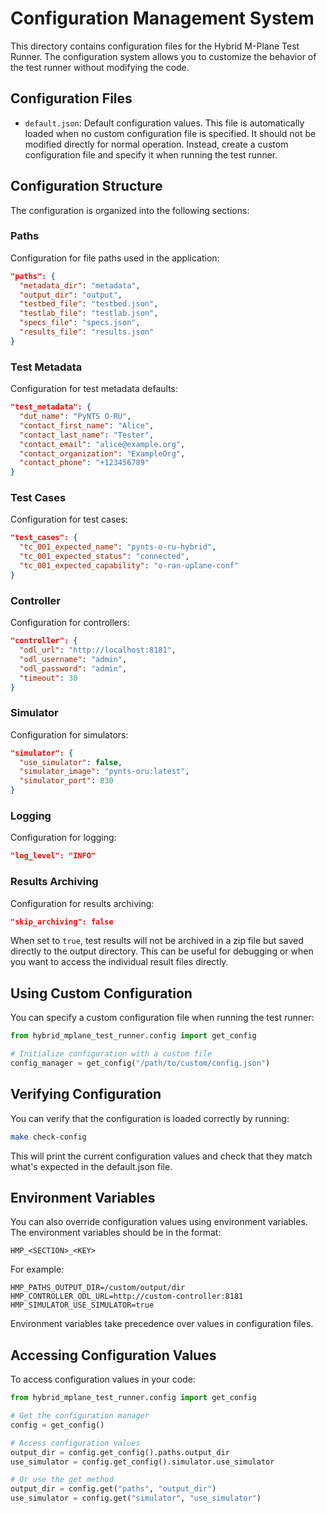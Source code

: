 # Configuration Management System

This directory contains configuration files for the Hybrid M-Plane Test Runner. The configuration system allows you to customize the behavior of the test runner without modifying the code.

## Configuration Files

- `default.json`: Default configuration values. This file is automatically loaded when no custom configuration file is specified. It should not be modified directly for normal operation. Instead, create a custom configuration file and specify it when running the test runner.

## Configuration Structure

The configuration is organized into the following sections:

### Paths

Configuration for file paths used in the application:

```json
"paths": {
  "metadata_dir": "metadata",
  "output_dir": "output",
  "testbed_file": "testbed.json",
  "testlab_file": "testlab.json",
  "specs_file": "specs.json",
  "results_file": "results.json"
}
```

### Test Metadata

Configuration for test metadata defaults:

```json
"test_metadata": {
  "dut_name": "PyNTS O-RU",
  "contact_first_name": "Alice",
  "contact_last_name": "Tester",
  "contact_email": "alice@example.org",
  "contact_organization": "ExampleOrg",
  "contact_phone": "+123456789"
}
```

### Test Cases

Configuration for test cases:

```json
"test_cases": {
  "tc_001_expected_name": "pynts-o-ru-hybrid",
  "tc_001_expected_status": "connected",
  "tc_001_expected_capability": "o-ran-uplane-conf"
}
```

### Controller

Configuration for controllers:

```json
"controller": {
  "odl_url": "http://localhost:8181",
  "odl_username": "admin",
  "odl_password": "admin",
  "timeout": 30
}
```

### Simulator

Configuration for simulators:

```json
"simulator": {
  "use_simulator": false,
  "simulator_image": "pynts-oru:latest",
  "simulator_port": 830
}
```

### Logging

Configuration for logging:

```json
"log_level": "INFO"
```

### Results Archiving

Configuration for results archiving:

```json
"skip_archiving": false
```

When set to `true`, test results will not be archived in a zip file but saved directly to the output directory. This can be useful for debugging or when you want to access the individual result files directly.

## Using Custom Configuration

You can specify a custom configuration file when running the test runner:

```python
from hybrid_mplane_test_runner.config import get_config

# Initialize configuration with a custom file
config_manager = get_config("/path/to/custom/config.json")
```

## Verifying Configuration

You can verify that the configuration is loaded correctly by running:

```bash
make check-config
```

This will print the current configuration values and check that they match what's expected in the default.json file.

## Environment Variables

You can also override configuration values using environment variables. The environment variables should be in the format:

```
HMP_<SECTION>_<KEY>
```

For example:

```
HMP_PATHS_OUTPUT_DIR=/custom/output/dir
HMP_CONTROLLER_ODL_URL=http://custom-controller:8181
HMP_SIMULATOR_USE_SIMULATOR=true
```

Environment variables take precedence over values in configuration files.

## Accessing Configuration Values

To access configuration values in your code:

```python
from hybrid_mplane_test_runner.config import get_config

# Get the configuration manager
config = get_config()

# Access configuration values
output_dir = config.get_config().paths.output_dir
use_simulator = config.get_config().simulator.use_simulator

# Or use the get method
output_dir = config.get("paths", "output_dir")
use_simulator = config.get("simulator", "use_simulator")
```
